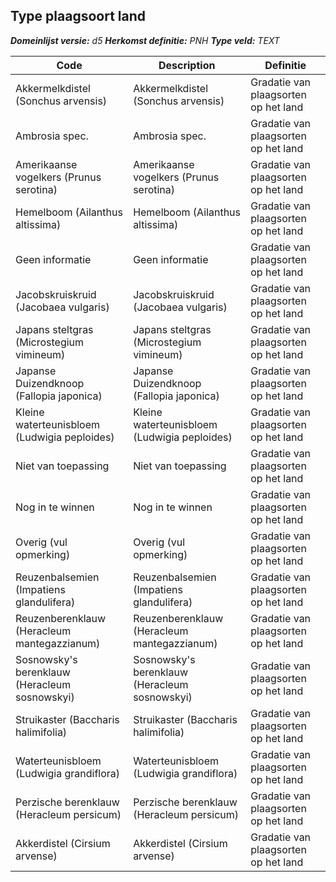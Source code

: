 ﻿## Type plaagsoort land

*__Domeinlijst versie:__ d5*
*__Herkomst definitie:__ PNH*
*__Type veld:__ TEXT*

|__Code__ |__Description__ |__Definitie__	|
|	---	|	---	|   ---	| 
| Akkermelkdistel (Sonchus arvensis) | Akkermelkdistel (Sonchus arvensis) | Gradatie van plaagsorten op het land |
| Ambrosia spec. | Ambrosia spec. | Gradatie van plaagsorten op het land |
| Amerikaanse vogelkers (Prunus serotina) | Amerikaanse vogelkers (Prunus serotina) | Gradatie van plaagsorten op het land |
| Hemelboom (Ailanthus altissima) | Hemelboom (Ailanthus altissima) | Gradatie van plaagsorten op het land |
| Geen informatie | Geen informatie | Gradatie van plaagsorten op het land |
| Jacobskruiskruid (Jacobaea vulgaris) | Jacobskruiskruid (Jacobaea vulgaris) | Gradatie van plaagsorten op het land |
| Japans steltgras (Microstegium vimineum) | Japans steltgras (Microstegium vimineum) | Gradatie van plaagsorten op het land |
| Japanse Duizendknoop (Fallopia japonica) | Japanse Duizendknoop (Fallopia japonica) | Gradatie van plaagsorten op het land |
| Kleine waterteunisbloem (Ludwigia peploides) | Kleine waterteunisbloem (Ludwigia peploides) | Gradatie van plaagsorten op het land |
| Niet van toepassing | Niet van toepassing | Gradatie van plaagsorten op het land |
| Nog in te winnen | Nog in te winnen | Gradatie van plaagsorten op het land |
| Overig (vul opmerking) | Overig (vul opmerking) | Gradatie van plaagsorten op het land |
| Reuzenbalsemien (Impatiens glandulifera) | Reuzenbalsemien (Impatiens glandulifera) | Gradatie van plaagsorten op het land |
| Reuzenberenklauw (Heracleum mantegazzianum) | Reuzenberenklauw (Heracleum mantegazzianum) | Gradatie van plaagsorten op het land |
| Sosnowsky's berenklauw (Heracleum sosnowskyi) | Sosnowsky's berenklauw (Heracleum sosnowskyi) | Gradatie van plaagsorten op het land |
| Struikaster (Baccharis halimifolia) | Struikaster (Baccharis halimifolia) | Gradatie van plaagsorten op het land |
| Waterteunisbloem (Ludwigia grandiflora) | Waterteunisbloem (Ludwigia grandiflora) | Gradatie van plaagsorten op het land |
| Perzische berenklauw (Heracleum persicum) | Perzische berenklauw (Heracleum persicum) | Gradatie van plaagsorten op het land |
| Akkerdistel (Cirsium arvense) | Akkerdistel (Cirsium arvense) | Gradatie van plaagsorten op het land |
